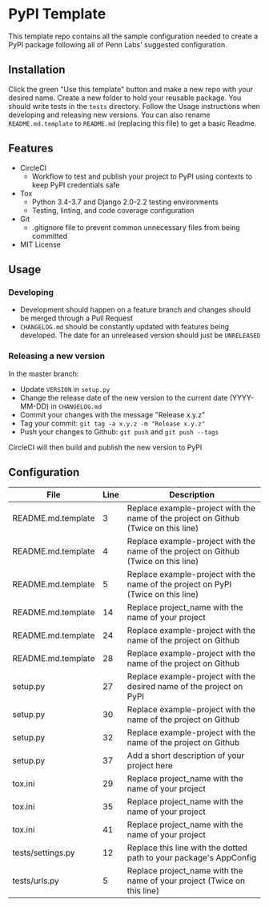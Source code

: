 # PyPI Template

This template repo contains all the sample configuration needed to create a PyPI package following all of Penn Labs' suggested configuration.

## Installation

Click the green "Use this template" button and make a new repo with your desired name. Create a new folder to hold your reusable package. You should write tests in the `tests` directory. Follow the Usage instructions when developing and releasing new versions. You can also rename `README.md.template` to `README.md` (replacing this file) to get a basic Readme.

## Features

* CircleCI
  * Workflow to test and publish your project to PyPI using contexts to keep PyPI credentials safe
* Tox
  * Python 3.4-3.7 and Django 2.0-2.2 testing environments
  * Testing, linting, and code coverage configuration
* Git
  * .gitignore file to prevent common unnecessary files from being committed
* MIT License

## Usage

### Developing

* Development should happen on a feature branch and changes should be merged through a Pull Request
* `CHANGELOG.md` should be constantly updated with features being developed. The date for an unreleased version should just be `UNRELEASED`

### Releasing a new version

In the master branch:

* Update `VERSION` in `setup.py`
* Change the release date of the new version to the current date (YYYY-MM-DD) in `CHANGELOG.md`
* Commit your changes with the message "Release x.y.z"
* Tag your commit: `git tag -a x.y.z -m "Release x.y.z"`
* Push your changes to Github: `git push` and `git push --tags`

CircleCI will then build and publish the new version to PyPI

## Configuration

| File               | Line | Description                                                                         |
|--------------------|------|-------------------------------------------------------------------------------------|
| README.md.template | 3    | Replace example-project with the name of the project on Github (Twice on this line) |
| README.md.template | 4    | Replace example-project with the name of the project on Github (Twice on this line) |
| README.md.template | 5    | Replace example-project with the name of the project on PyPI (Twice on this line)   |
| README.md.template | 14   | Replace project_name with the name of your project                                  |
| README.md.template | 24   | Replace example-project with the name of the project on Github                      |
| README.md.template | 28   | Replace example-project with the name of the project on Github                      |
| setup.py           | 27   | Replace example-project with the desired name of the project on PyPI                |
| setup.py           | 30   | Replace example-project with the name of the project on Github                      |
| setup.py           | 32   | Replace example-project with the name of the project on Github                      |
| setup.py           | 37   | Add a short description of your project here                                        |
| tox.ini            | 29   | Replace project_name with the name of your project                                  |
| tox.ini            | 35   | Replace project_name with the name of your project                                  |
| tox.ini            | 41   | Replace project_name with the name of your project                                  |
| tests/settings.py  | 12   | Replace this line with the dotted path to your package's AppConfig                  |
| tests/urls.py      | 5    | Replace project_name with the name of your project (Twice on this line)             |
